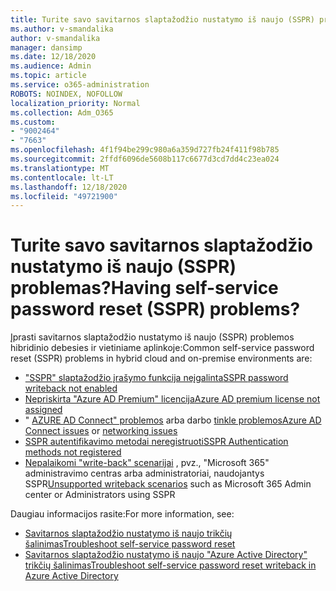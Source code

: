 ```yaml
---
title: Turite savo savitarnos slaptažodžio nustatymo iš naujo (SSPR) problemas?
ms.author: v-smandalika
author: v-smandalika
manager: dansimp
ms.date: 12/18/2020
ms.audience: Admin
ms.topic: article
ms.service: o365-administration
ROBOTS: NOINDEX, NOFOLLOW
localization_priority: Normal
ms.collection: Adm_O365
ms.custom:
- "9002464"
- "7663"
ms.openlocfilehash: 4f1f94be299c980a6a359d727fb24f411f98b785
ms.sourcegitcommit: 2ffdf6096de5608b117c6677d3cd7dd4c23ea024
ms.translationtype: MT
ms.contentlocale: lt-LT
ms.lasthandoff: 12/18/2020
ms.locfileid: "49721900"
---
```

# <a name="having-self-service-password-reset-sspr-problems"></a><span data-ttu-id="02991-102">Turite savo savitarnos slaptažodžio nustatymo iš naujo (SSPR) problemas?</span><span class="sxs-lookup"><span data-stu-id="02991-102">Having self-service password reset (SSPR) problems?</span></span>

<span data-ttu-id="02991-103">Įprasti savitarnos slaptažodžio nustatymo iš naujo (SSPR) problemos hibridinio debesies ir vietiniame aplinkoje:</span><span class="sxs-lookup"><span data-stu-id="02991-103">Common self-service password reset (SSPR) problems in hybrid cloud and on-premise environments are:</span></span>

- [<span data-ttu-id="02991-104">"SSPR" slaptažodžio įrašymo funkcija neįgalinta</span><span class="sxs-lookup"><span data-stu-id="02991-104">SSPR password writeback not enabled</span></span>](https://docs.microsoft.com/azure/active-directory/authentication/tutorial-enable-sspr-writeback)
- [<span data-ttu-id="02991-105">Nepriskirta "Azure AD Premium" licencija</span><span class="sxs-lookup"><span data-stu-id="02991-105">Azure AD premium license not assigned</span></span>](https://docs.microsoft.com/azure/active-directory/authentication/concept-sspr-licensing)
- <span data-ttu-id="02991-106">" [AZURE AD Connect" problemos](https://docs.microsoft.com/azure/active-directory/hybrid/tshoot-connect-sync-errors) arba darbo [tinkle problemos](https://docs.microsoft.com/azure/active-directory/hybrid/tshoot-connect-connectivity)</span><span class="sxs-lookup"><span data-stu-id="02991-106">[Azure AD Connect issues](https://docs.microsoft.com/azure/active-directory/hybrid/tshoot-connect-sync-errors) or [networking issues](https://docs.microsoft.com/azure/active-directory/hybrid/tshoot-connect-connectivity)</span></span>
- [<span data-ttu-id="02991-107">SSPR autentifikavimo metodai neregistruoti</span><span class="sxs-lookup"><span data-stu-id="02991-107">SSPR Authentication methods not registered</span></span>](https://mysignins.microsoft.com/security-info)
- <span data-ttu-id="02991-108">[Nepalaikomi "write-back" scenarijai](https://docs.microsoft.com/azure/active-directory/authentication/concept-sspr-writeback#unsupported-writeback-operations) , pvz., "Microsoft 365" administravimo centras arba administratoriai, naudojantys SSPR</span><span class="sxs-lookup"><span data-stu-id="02991-108">[Unsupported writeback scenarios](https://docs.microsoft.com/azure/active-directory/authentication/concept-sspr-writeback#unsupported-writeback-operations) such as Microsoft 365 Admin center or Administrators using SSPR</span></span>


<span data-ttu-id="02991-109">Daugiau informacijos rasite:</span><span class="sxs-lookup"><span data-stu-id="02991-109">For more information, see:</span></span>

- [<span data-ttu-id="02991-110">Savitarnos slaptažodžio nustatymo iš naujo trikčių šalinimas</span><span class="sxs-lookup"><span data-stu-id="02991-110">Troubleshoot self-service password reset</span></span>](https://docs.microsoft.com/azure/active-directory/authentication/troubleshoot-sspr)
- [<span data-ttu-id="02991-111">Savitarnos slaptažodžio nustatymo iš naujo "Azure Active Directory" trikčių šalinimas</span><span class="sxs-lookup"><span data-stu-id="02991-111">Troubleshoot self-service password reset writeback in Azure Active Directory</span></span>](https://docs.microsoft.com/azure/active-directory/authentication/troubleshoot-sspr-writeback)
